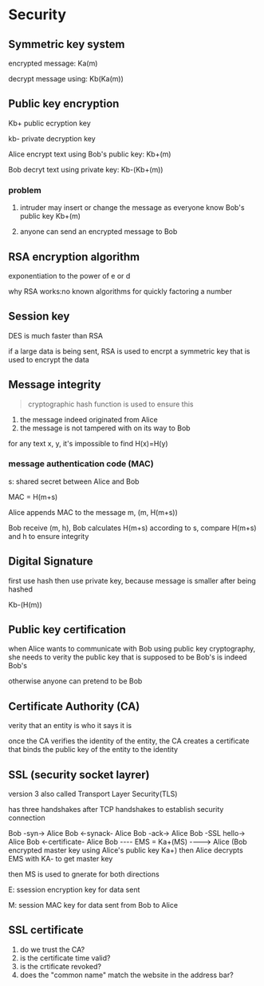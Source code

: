 # Security

## Symmetric key system

encrypted message: Ka(m)

decrypt message using: Kb(Ka(m))

## Public key encryption

Kb+ public ecryption key

kb- private decryption key

Alice encrypt text using Bob's public key: Kb+(m)

Bob decryt text using private key: Kb-(Kb+(m))

### problem

1. intruder may insert or change the message as everyone know Bob's public key Kb+(m)

2. anyone can send an encrypted message to Bob

## RSA encryption algorithm

exponentiation to the power of e or d

why RSA works:no known algorithms for quickly factoring a number

## Session key

DES is much faster than RSA

if a large data is being sent, RSA is used to encrpt a symmetric key that is used to encrypt the data

## Message integrity

> cryptographic hash function is used to ensure this

1. the message indeed originated from Alice
2. the message is not tampered with on its way to Bob

for any text x, y, it's impossible to find H(x)=H(y)

### message authentication code (MAC)

s: shared secret between Alice and Bob

MAC = H(m+s)

Alice appends MAC to the message m, (m, H(m+s))

Bob receive (m, h), Bob calculates H(m+s) according to s, compare H(m+s) and h to ensure integrity

## Digital Signature

first use hash then use private key, because message is smaller after being hashed

Kb-(H(m))

## Public key certification

when Alice wants to communicate with Bob using public key cryptography, she needs to verity the public key that is supposed to be Bob's is indeed Bob's

otherwise anyone can pretend to be Bob

## Certificate Authority (CA)

verity that an entity is who it says it is

once the CA verifies the identity of the entity, the CA creates a certificate that binds the public key of the entity to the identity

## SSL (security socket layrer)

version 3 also called Transport Layer Security(TLS)

has three handshakes after TCP handshakes to establish security connection

Bob -syn-> Alice
Bob <-synack- Alice
Bob -ack-> Alice
Bob -SSL hello-> Alice
Bob <-certificate- Alice
Bob ---- EMS = Ka+(MS) ----> Alice (Bob encrypted master key using Alice's public key Ka+)
then Alice decrypts EMS with KA- to get master key

then MS is used to gnerate for both directions

E: ssession encryption key for data sent

M: session MAC key for data sent from Bob to Alice

## SSL certificate

1. do we trust the CA?
2. is the certificate time valid?
3. is the crtificate revoked?
4. does the "common name" match the website in the address bar?
